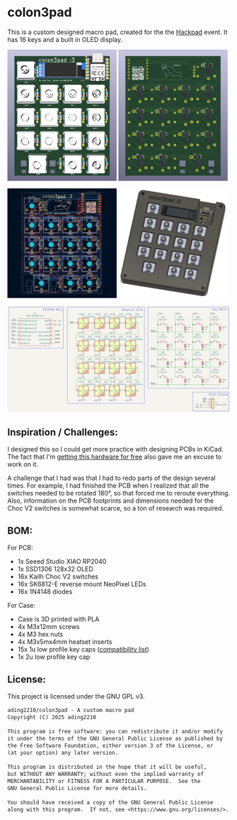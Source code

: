 # colon3pad

This is a custom designed macro pad, created for the the [Hackpad](https://hackpad.hackclub.com/) event. It has 16 keys and a built in OLED display.

<p>
  <img src="./images/pcb_front.png" width="49%"> 
  <img src="./images/pcb_back.png" width="49%"> 
</p>
<p>
  <img src="./images/pcb_design.png" width="49%"> 
  <img src="./images/case.png" width="49%"> 
</p>
<img src="./images/pcb_schematic.png"> 

## Inspiration / Challenges:

I designed this so I could get more practice with designing PCBs in KiCad. The fact that I'm [getting this hardware for free](https://hackpad.hackclub.com) also gave me an excuse to work on it. 

A challenge that I had was that I had to redo parts of the design several times. For example, I had finished the PCB when I realized that all the switches needed to be rotated 180°, so that forced me to reroute everything. Also, information on the PCB footprints and dimensions needed for the Choc V2 switches is somewhat scarce, so a ton of research was required. 

## BOM:
For PCB:
- 1x Seeed Studio XIAO RP2040 
- 1x SSD1306 128x32 OLED 
- 16x Kailh Choc V2 switches
- 16x SK6812-E reverse mount NeoPixel LEDs
- 16x 1N4148 diodes 

For Case:
- Case is 3D printed with PLA
- 4x M3x12mm screws
- 4x M3 hex nuts
- 4x M3x5mx4mm heatset inserts
- 15x 1u low profile key caps ([compatibility list](https://docs.google.com/spreadsheets/d/1ylYmEZ1jNiPuHWl6rjiI3xzooOwUTS33BZfYSW-n7Ok/edit?gid=0#gid=0))
- 1x 2u low profile key cap

## License:
This project is licensed under the GNU GPL v3. 
```
ading2210/colon3pad - A custom macro pad
Copyright (C) 2025 ading2210

This program is free software: you can redistribute it and/or modify
it under the terms of the GNU General Public License as published by
the Free Software Foundation, either version 3 of the License, or
(at your option) any later version.

This program is distributed in the hope that it will be useful,
but WITHOUT ANY WARRANTY; without even the implied warranty of
MERCHANTABILITY or FITNESS FOR A PARTICULAR PURPOSE.  See the
GNU General Public License for more details.

You should have received a copy of the GNU General Public License
along with this program.  If not, see <https://www.gnu.org/licenses/>.
```